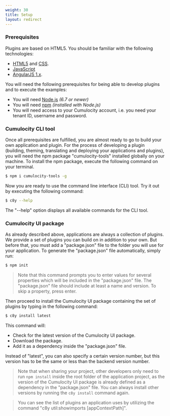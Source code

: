 ```yaml
---
weight: 30
title: Setup
layout: redirect
---
```


### <a name="prerequisites"></a>Prerequisites

Plugins are based on HTML5. You should be familiar with the following technologies:

* [HTML5](https://developer.mozilla.org/en-US/docs/Web/Guide/HTML/HTML5) and [CSS](https://developer.mozilla.org/en-US/docs/Web/CSS).
* [JavaScript](https://developer.mozilla.org/en-US/docs/Web/JavaScript)
* [AngularJS 1.x](https://angularjs.org/).


You will need the following prerequisites for being able to develop plugins and to execute the examples:

* You will need [Node.js](http://nodejs.org/) *(6.7 or newer)*
* You will need [npm](https://www.npmjs.com/) *(installed with Node.js)*
* You will need access to your Cumulocity account, i.e. you need your tenant ID, username and password.

### <a name="cli-tool"></a>Cumulocity CLI tool

Once all prerequisites are fulfilled, you are almost ready to go to build your own application and plugin. For the process of developing a plugin (building, theming, translating and deploying your applications and plugins), you will need the npm package "cumulocity-tools" installed globally on your machine. To install the npm package, execute the following command on your terminal.

```bash
$ npm i cumulocity-tools -g
```

Now you are ready to use the command line interface (CLI) tool. Try it out by executing the following command:

```bash
$ c8y --help
```

The "--help" option displays all available commands for the CLI tool.

### <a name="ui-package"></a>Cumulocity UI package

As already described above, applications are always a collection of plugins. We provide a set of plugins you can build on in addition to your own. But before that, you must add a "package.json" file to the folder you will use for your application. To generate the "package.json" file automatically, simply run:

```bash
$ npm init
```

> Note that this command prompts you to enter values for several properties which will be included in the "package.json" file. The "package.json" file should include at least a name and version. To skip a property, press enter.

Then proceed to install the Cumulocity UI package containing the set of plugins by typing in the following command:

```bash
$ c8y install latest
```

This command will:
- Check for the latest version of the Cumulocity UI package.
- Download the package.
- Add it as a dependency inside the "package.json" file.

Instead of "latest", you can also specify a certain version number, but this version has to be the same or less than the backend version number.

> Note that when sharing your project, other developers only need to run  ```npm install``` inside the root folder of the application project, as the version of the Cumulocity UI package is already defined as a dependency in the "package.json" file. You can always install other versions by running the ```c8y install``` command again.

> You can see the list of plugins an application uses by utilizing the command "c8y util:showimports \[appContextPath\]".
